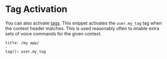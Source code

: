 # Tag Activation

You can also activate [tags](/docs/Customization/Python%20Programming/Talon%20Framework/tags.md). This snippet activates the `user.my_tag` tag when the context header matches. This is used reasonably often to enable extra sets of voice commands for the given context.



```talon
title: /my app/
-
tag(): user.my_tag
```
